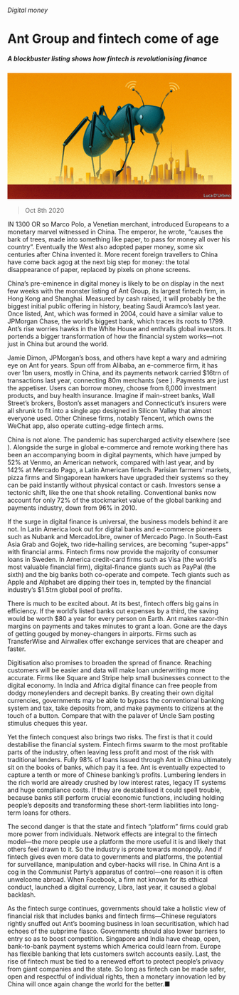###### Digital money

# Ant Group and fintech come of age 

##### A blockbuster listing shows how fintech is revolutionising finance 

![image](images/20201010_LDD002_0.jpg) 

> Oct 8th 2020 


IN 1300 OR so Marco Polo, a Venetian merchant, introduced Europeans to a monetary marvel witnessed in China. The emperor, he wrote, “causes the bark of trees, made into something like paper, to pass for money all over his country”. Eventually the West also adopted paper money, some six centuries after China invented it. More recent foreign travellers to China have come back agog at the next big step for money: the total disappearance of paper, replaced by pixels on phone screens.


China’s pre-eminence in digital money is likely to be on display in the next few weeks with the monster listing of Ant Group, its largest fintech firm, in Hong Kong and Shanghai. Measured by cash raised, it will probably be the biggest initial public offering in history, beating Saudi Aramco’s last year. Once listed, Ant, which was formed in 2004, could have a similar value to JPMorgan Chase, the world’s biggest bank, which traces its roots to 1799. Ant’s rise worries hawks in the White House and enthralls global investors. It portends a bigger transformation of how the financial system works—not just in China but around the world.



Jamie Dimon, JPMorgan’s boss, and others have kept a wary and admiring eye on Ant for years. Spun off from Alibaba, an e-commerce firm, it has over 1bn users, mostly in China, and its payments network carried $16trn of transactions last year, connecting 80m merchants (see ). Payments are just the appetiser. Users can borrow money, choose from 6,000 investment products, and buy health insurance. Imagine if main-street banks, Wall Street’s brokers, Boston’s asset managers and Connecticut’s insurers were all shrunk to fit into a single app designed in Silicon Valley that almost everyone used. Other Chinese firms, notably Tencent, which owns the WeChat app, also operate cutting-edge fintech arms.


China is not alone. The pandemic has supercharged activity elsewhere (see ). Alongside the surge in global e-commerce and remote working there has been an accompanying boom in digital payments, which have jumped by 52% at Venmo, an American network, compared with last year, and by 142% at Mercado Pago, a Latin American fintech. Parisian farmers’ markets, pizza firms and Singaporean hawkers have upgraded their systems so they can be paid instantly without physical contact or cash. Investors sense a tectonic shift, like the one that shook retailing. Conventional banks now account for only 72% of the stockmarket value of the global banking and payments industry, down from 96% in 2010.


If the surge in digital finance is universal, the business models behind it are not. In Latin America look out for digital banks and e-commerce pioneers such as Nubank and MercadoLibre, owner of Mercado Pago. In South-East Asia Grab and Gojek, two ride-hailing services, are becoming “super-apps” with financial arms. Fintech firms now provide the majority of consumer loans in Sweden. In America credit-card firms such as Visa (the world’s most valuable financial firm), digital-finance giants such as PayPal (the sixth) and the big banks both co-operate and compete. Tech giants such as Apple and Alphabet are dipping their toes in, tempted by the financial industry’s $1.5trn global pool of profits.


There is much to be excited about. At its best, fintech offers big gains in efficiency. If the world’s listed banks cut expenses by a third, the saving would be worth $80 a year for every person on Earth. Ant makes razor-thin margins on payments and takes minutes to grant a loan. Gone are the days of getting gouged by money-changers in airports. Firms such as TransferWise and Airwallex offer exchange services that are cheaper and faster.


Digitisation also promises to broaden the spread of finance. Reaching customers will be easier and data will make loan underwriting more accurate. Firms like Square and Stripe help small businesses connect to the digital economy. In India and Africa digital finance can free people from dodgy moneylenders and decrepit banks. By creating their own digital currencies, governments may be able to bypass the conventional banking system and tax, take deposits from, and make payments to citizens at the touch of a button. Compare that with the palaver of Uncle Sam posting stimulus cheques this year.


Yet the fintech conquest also brings two risks. The first is that it could destabilise the financial system. Fintech firms swarm to the most profitable parts of the industry, often leaving less profit and most of the risk with traditional lenders. Fully 98% of loans issued through Ant in China ultimately sit on the books of banks, which pay it a fee. Ant is eventually expected to capture a tenth or more of Chinese banking’s profits. Lumbering lenders in the rich world are already crushed by low interest rates, legacy IT systems and huge compliance costs. If they are destabilised it could spell trouble, because banks still perform crucial economic functions, including holding people’s deposits and transforming these short-term liabilities into long-term loans for others.


The second danger is that the state and fintech “platform” firms could grab more power from individuals. Network effects are integral to the fintech model—the more people use a platform the more useful it is and likely that others feel drawn to it. So the industry is prone towards monopoly. And if fintech gives even more data to governments and platforms, the potential for surveillance, manipulation and cyber-hacks will rise. In China Ant is a cog in the Communist Party’s apparatus of control—one reason it is often unwelcome abroad. When Facebook, a firm not known for its ethical conduct, launched a digital currency, Libra, last year, it caused a global backlash.


As the fintech surge continues, governments should take a holistic view of financial risk that includes banks and fintech firms—Chinese regulators rightly snuffed out Ant’s booming business in loan securitisation, which had echoes of the subprime fiasco. Governments should also lower barriers to entry so as to boost competition. Singapore and India have cheap, open, bank-to-bank payment systems which America could learn from. Europe has flexible banking that lets customers switch accounts easily. Last, the rise of fintech must be tied to a renewed effort to protect people’s privacy from giant companies and the state. So long as fintech can be made safer, open and respectful of individual rights, then a monetary innovation led by China will once again change the world for the better.■

